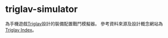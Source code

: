 # triglav-simulator
為手機遊戲[Triglav](https://www.arekoredaily.xyz/entry/triglav/triglavtop.html)設計的裝備配置戰鬥模擬器。
參考資料來源及設計概念網站為[Triglav Index](https://triglav.cd5.jp/)。
